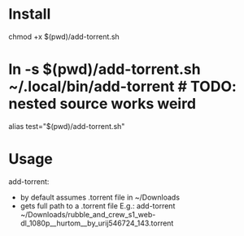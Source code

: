 # Install

chmod +x $(pwd)/add-torrent.sh
# ln -s $(pwd)/add-torrent.sh ~/.local/bin/add-torrent # TODO: nested source works weird
alias test="$(pwd)/add-torrent.sh"
 

# Usage
add-torrent:
  - by default assumes .torrent file in ~/Downloads
  - gets full path to a .torrent file
    E.g.:
    add-torrent ~/Downloads/rubble_and_crew_s1_web-dl_1080p__hurtom__by_urij546724_143.torrent